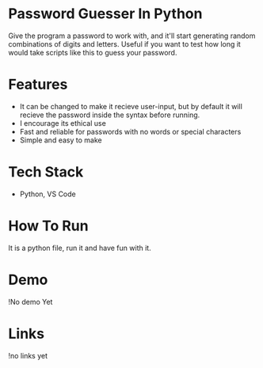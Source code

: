 # Password Guesser In Python
Give the program a password to work with, and it'll start generating random combinations of digits and letters. Useful if
you want to test how long it would take scripts like this to guess your password.

# Features
- It can be changed to make it recieve user-input, but by default it will recieve the password inside the syntax before running.
- I encourage its ethical use
- Fast and reliable for passwords with no words or special characters
- Simple and easy to make

# Tech Stack
- Python, VS Code

# How To Run
It is a python file, run it and have fun with it.

# Demo
!No demo Yet

# Links
!no links yet

